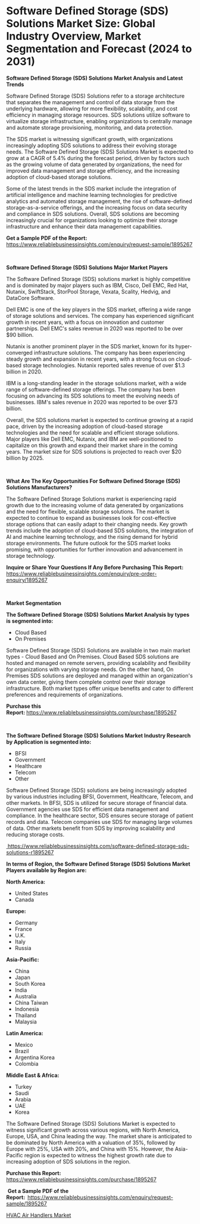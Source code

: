 <p><h1>Software Defined Storage (SDS) Solutions Market Size: Global Industry Overview, Market Segmentation and Forecast (2024 to 2031)</h1></p><p><strong>Software Defined Storage (SDS) Solutions Market Analysis and Latest Trends</strong></p>
<p><p>Software Defined Storage (SDS) Solutions refer to a storage architecture that separates the management and control of data storage from the underlying hardware, allowing for more flexibility, scalability, and cost efficiency in managing storage resources. SDS solutions utilize software to virtualize storage infrastructure, enabling organizations to centrally manage and automate storage provisioning, monitoring, and data protection.</p><p>The SDS market is witnessing significant growth, with organizations increasingly adopting SDS solutions to address their evolving storage needs. The Software Defined Storage (SDS) Solutions Market is expected to grow at a CAGR of 5.4% during the forecast period, driven by factors such as the growing volume of data generated by organizations, the need for improved data management and storage efficiency, and the increasing adoption of cloud-based storage solutions.</p><p>Some of the latest trends in the SDS market include the integration of artificial intelligence and machine learning technologies for predictive analytics and automated storage management, the rise of software-defined storage-as-a-service offerings, and the increasing focus on data security and compliance in SDS solutions. Overall, SDS solutions are becoming increasingly crucial for organizations looking to optimize their storage infrastructure and enhance their data management capabilities.</p></p>
<p><strong>Get a Sample PDF of the Report:&nbsp;</strong> <a href="https://www.reliablebusinessinsights.com/enquiry/request-sample/1895267">https://www.reliablebusinessinsights.com/enquiry/request-sample/1895267</a></p>
<p>&nbsp;</p>
<p><strong>Software Defined Storage (SDS) Solutions Major Market Players</strong></p>
<p><p>The Software Defined Storage (SDS) solutions market is highly competitive and is dominated by major players such as IBM, Cisco, Dell EMC, Red Hat, Nutanix, SwiftStack, StorPool Storage, Vexata, Scality, Hedvig, and DataCore Software.</p><p>Dell EMC is one of the key players in the SDS market, offering a wide range of storage solutions and services. The company has experienced significant growth in recent years, with a focus on innovation and customer partnerships. Dell EMC's sales revenue in 2020 was reported to be over $90 billion.</p><p>Nutanix is another prominent player in the SDS market, known for its hyper-converged infrastructure solutions. The company has been experiencing steady growth and expansion in recent years, with a strong focus on cloud-based storage technologies. Nutanix reported sales revenue of over $1.3 billion in 2020.</p><p>IBM is a long-standing leader in the storage solutions market, with a wide range of software-defined storage offerings. The company has been focusing on advancing its SDS solutions to meet the evolving needs of businesses. IBM's sales revenue in 2020 was reported to be over $73 billion.</p><p>Overall, the SDS solutions market is expected to continue growing at a rapid pace, driven by the increasing adoption of cloud-based storage technologies and the need for scalable and efficient storage solutions. Major players like Dell EMC, Nutanix, and IBM are well-positioned to capitalize on this growth and expand their market share in the coming years. The market size for SDS solutions is projected to reach over $20 billion by 2025.</p></p>
<p>&nbsp;</p>
<p><strong>What Are The Key Opportunities For Software Defined Storage (SDS) Solutions Manufacturers?</strong></p>
<p><p>The Software Defined Storage Solutions market is experiencing rapid growth due to the increasing volume of data generated by organizations and the need for flexible, scalable storage solutions. The market is expected to continue to expand as businesses look for cost-effective storage options that can easily adapt to their changing needs. Key growth trends include the adoption of cloud-based SDS solutions, the integration of AI and machine learning technology, and the rising demand for hybrid storage environments. The future outlook for the SDS market looks promising, with opportunities for further innovation and advancement in storage technology.</p></p>
<p><strong>Inquire or Share Your Questions If Any Before Purchasing This Report:</strong> <a href="https://www.reliablebusinessinsights.com/enquiry/pre-order-enquiry/1895267">https://www.reliablebusinessinsights.com/enquiry/pre-order-enquiry/1895267</a></p>
<p>&nbsp;</p>
<p><strong>Market Segmentation</strong></p>
<p><strong>The Software Defined Storage (SDS) Solutions Market Analysis by types is segmented into:</strong></p>
<p><ul><li>Cloud Based</li><li>On Premises</li></ul></p>
<p><p>Software Defined Storage (SDS) Solutions are available in two main market types - Cloud Based and On Premises. Cloud Based SDS solutions are hosted and managed on remote servers, providing scalability and flexibility for organizations with varying storage needs. On the other hand, On Premises SDS solutions are deployed and managed within an organization's own data center, giving them complete control over their storage infrastructure. Both market types offer unique benefits and cater to different preferences and requirements of organizations.</p></p>
<p><strong>Purchase this Report:&nbsp;</strong><a href="https://www.reliablebusinessinsights.com/purchase/1895267">https://www.reliablebusinessinsights.com/purchase/1895267</a></p>
<p>&nbsp;</p>
<p><strong>The Software Defined Storage (SDS) Solutions Market Industry Research by Application is segmented into:</strong></p>
<p><ul><li>BFSI</li><li>Government</li><li>Healthcare</li><li>Telecom</li><li>Other</li></ul></p>
<p><p>Software Defined Storage (SDS) solutions are being increasingly adopted by various industries including BFSI, Government, Healthcare, Telecom, and other markets. In BFSI, SDS is utilized for secure storage of financial data. Government agencies use SDS for efficient data management and compliance. In the healthcare sector, SDS ensures secure storage of patient records and data. Telecom companies use SDS for managing large volumes of data. Other markets benefit from SDS by improving scalability and reducing storage costs.</p></p>
<p><a href="https://www.reliablebusinessinsights.com/software-defined-storage-sds-solutions-r1895267">&nbsp;https://www.reliablebusinessinsights.com/software-defined-storage-sds-solutions-r1895267</a></p>
<p><strong>In terms of Region, the Software Defined Storage (SDS) Solutions Market Players available by Region are:</strong></p>
<p>
    <p> <strong> North America: </strong>
        <ul>
            <li>United States</li>
            <li>Canada</li>
        </ul>
        </p> 
    <p> <strong> Europe: </strong>
        <ul>
            <li>Germany</li>
            <li>France</li>
            <li>U.K.</li>
            <li>Italy</li>
            <li>Russia</li>
        </ul>
        </p> 
    <p> <strong> Asia-Pacific: </strong>
        <ul>
            <li>China</li>
            <li>Japan</li>
            <li>South Korea</li>
            <li>India</li>
            <li>Australia</li>
            <li>China Taiwan</li>
            <li>Indonesia</li>
            <li>Thailand</li>
            <li>Malaysia</li>
        </ul>
        </p> 
    <p> <strong> Latin America: </strong>
        <ul>
            <li>Mexico</li>
            <li>Brazil</li>
            <li>Argentina Korea</li>
            <li>Colombia</li>
        </ul>
        </p> 
    <p> <strong> Middle East & Africa: </strong>
        <ul>
            <li>Turkey</li>
            <li>Saudi</li>
            <li>Arabia</li>
            <li>UAE</li>
            <li>Korea</li>
        </ul>
    </p>
    </p>
<p><p>The Software Defined Storage (SDS) Solutions Market is expected to witness significant growth across various regions, with North America, Europe, USA, and China leading the way. The market share is anticipated to be dominated by North America with a valuation of 35%, followed by Europe with 25%, USA with 20%, and China with 15%. However, the Asia-Pacific region is expected to witness the highest growth rate due to increasing adoption of SDS solutions in the region.</p></p>
<p><strong>Purchase this Report: </strong><a href="https://www.reliablebusinessinsights.com/purchase/1895267">https://www.reliablebusinessinsights.com/purchase/1895267</a></p>
<p>&nbsp;<strong>Get a Sample PDF of the Report:&nbsp;&nbsp;</strong><a href="https://www.reliablebusinessinsights.com/enquiry/request-sample/1895267">https://www.reliablebusinessinsights.com/enquiry/request-sample/1895267</a></p>
<p><strong></strong></p>
<p><p><a href="https://github.com/josebowitzhs/Market-Research-Report-List-1/blob/main/hvac-air-handlers-market.md">HVAC Air Handlers Market</a></p></p>